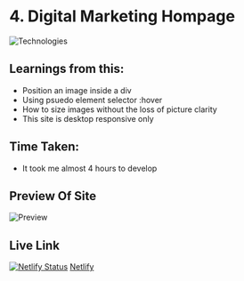 # 4. Digital Marketing Hompage

![Technologies](https://img.shields.io/badge/Tech%20Used-HTML5%20CSS3-orange)

## Learnings from this:

- Position an image inside a div
- Using psuedo element selector :hover
- How to size images without the loss of picture clarity
- This site is desktop responsive only

## Time Taken:

- It took me almost 4 hours to develop

## Preview Of Site

![Preview](thumbnail.png>)

## Live Link
[![Netlify Status](https://api.netlify.com/api/v1/badges/9f2172b7-845e-4564-a70b-d772af0a5de9/deploy-status)](https://app.netlify.com/sites/lcoproject14/deploys)
[Netlify](https://lcoproject14.netlify.app)
